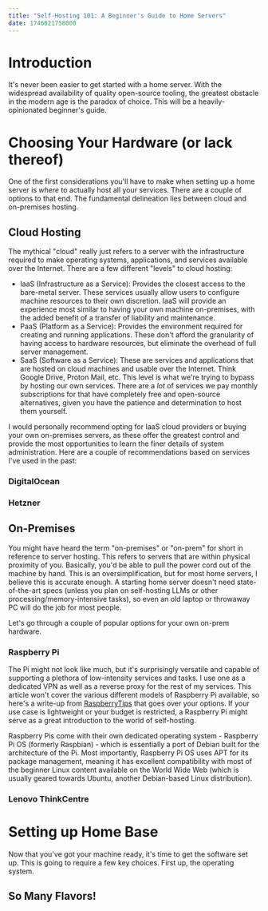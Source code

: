 ```yaml
---
title: "Self-Hosting 101: A Beginner's Guide to Home Servers"
date: 1746621758000
---
```


# Introduction
It's never been easier to get started with a home server. With the widespread availability of quality open-source tooling, the greatest obstacle in the modern age is the paradox of choice. This will be a heavily-opinionated beginner's guide.

# Choosing Your Hardware (or lack thereof)
One of the first considerations you'll have to make when setting up a home server is _where_ to actually host all your services. There are a couple of options to that end. The fundamental delineation lies between cloud and on-premises hosting.

## Cloud Hosting
The mythical "cloud" really just refers to a server with the infrastructure required to make operating systems, applications, and services available over the Internet. There are a few different "levels" to cloud hosting:
- IaaS (Infrastructure as a Service): Provides the closest access to the bare-metal server. These services usually allow users to configure machine resources to their own discretion. IaaS will provide an experience most similar to having your own machine on-premises, with the added benefit of a transfer of liability and maintenance.
- PaaS (Platform as a Service): Provides the environment required for creating and running applications. These don't afford the granularity of having access to hardware resources, but eliminate the overhead of full server management. 
- SaaS (Software as a Service): These are services and applications that are hosted on cloud machines and usable over the Internet. Think Google Drive, Proton Mail, etc. This level is what we're trying to bypass by hosting our own services. There are a _lot_ of services we pay monthly subscriptions for that have completely free and open-source alternatives, given you have the patience and determination to host them yourself.

I would personally recommend opting for IaaS cloud providers or buying your own on-premises servers, as these offer the greatest control and provide the most opportunities to learn the finer details of system administration. Here are a couple of recommendations based on services I've used in the past:

### **DigitalOcean**

### **Hetzner**

## On-Premises
You might have heard the term "on-premises" or "on-prem" for short in reference to server hosting. This refers to servers that are within physical proximity of you. Basically, you'd be able to pull the power cord out of the machine by hand. This is an oversimplification, but for most home servers, I believe this is accurate enough. A starting home server doesn't need state-of-the-art specs (unless you plan on self-hosting LLMs or other processing/memory-intensive tasks), so even an old laptop or throwaway PC will do the job for most people.

Let's go through a couple of popular options for your own on-prem hardware.

### **Raspberry Pi**
The Pi might not look like much, but it's surprisingly versatile and capable of supporting a plethora of low-intensity services and tasks. I use one as a dedicated VPN as well as a reverse proxy for the rest of my services. This article won't cover the various different models of Raspberry Pi available, so here's a write-up from [RaspberryTips](https://raspberrytips.com/raspberry-pi-models/) that goes over your options. If your use case is lightweight or your budget is restricted, a Raspberry Pi might serve as a great introduction to the world of self-hosting.

Raspberry Pis come with their own dedicated operating system - Raspberry Pi OS (formerly Raspbian) - which is essentially a port of Debian built for the architecture of the Pi. Most importantly, Raspberry Pi OS uses APT for its package management, meaning it has excellent compatibility with most of the beginner Linux content available on the World Wide Web (which is usually geared towards Ubuntu, another Debian-based Linux distribution). 

### **Lenovo ThinkCentre**

# Setting up Home Base
Now that you've got your machine ready, it's time to get the software set up. This is going to require a few key choices. First up, the operating system.

## So Many Flavors!

